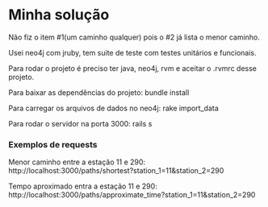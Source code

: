 Minha solução
==============

Não fiz o item #1(um caminho qualquer) pois o #2 já lista o menor caminho.

Usei neo4j com jruby, tem suite de teste com testes unitários e funcionais.

Para rodar o projeto é preciso ter java, neo4j, rvm e aceitar o .rvmrc desse
projeto.

Para baixar as dependências do projeto:
bundle install

Para carregar os arquivos de dados no neo4j:
rake import_data

Para rodar o servidor na porta 3000:
rails s

### Exemplos de requests

Menor caminho entre a estação 11 e 290:
http://localhost:3000/paths/shortest?station_1=11&station_2=290

Tempo aproximado entra a estação 11 e 290:
http://localhost:3000/paths/approximate_time?station_1=11&station_2=290
